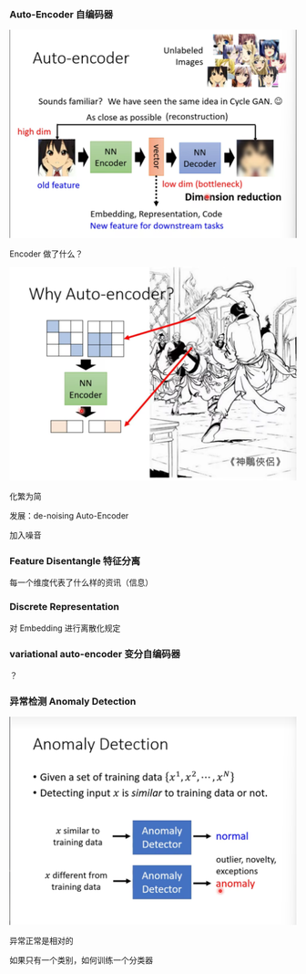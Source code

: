 ### Auto-Encoder 自编码器

![1731838513205](image/Auto-Encoder/1731838513205.png)


Encoder 做了什么？

![1731838777755](image/Auto-Encoder/1731838777755.png)

化繁为简

发展：de-noising Auto-Encoder

加入噪音

### Feature Disentangle 特征分离

每一个维度代表了什么样的资讯（信息）

### Discrete Representation

对 Embedding 进行离散化规定

### variational auto-encoder 变分自编码器

？

### 异常检测 Anomaly Detection

![1731842787942](image/Auto-Encoder/1731842787942.png)

异常正常是相对的

如果只有一个类别，如何训练一个分类器







